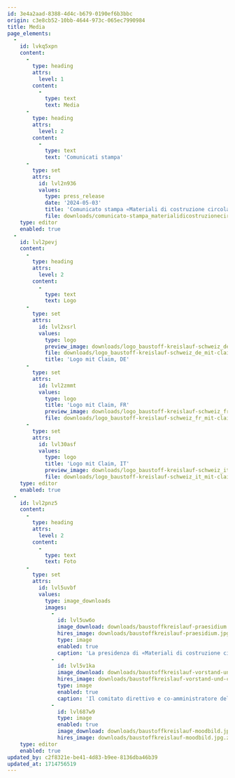 ```yaml
---
id: 3e4a2aad-8388-4d4c-b679-0190ef6b3bbc
origin: c3e8cb52-10bb-4644-973c-065ec7990984
title: Media
page_elements:
  -
    id: lvkq5xpn
    content:
      -
        type: heading
        attrs:
          level: 1
        content:
          -
            type: text
            text: Media
      -
        type: heading
        attrs:
          level: 2
        content:
          -
            type: text
            text: 'Comunicati stampa'
      -
        type: set
        attrs:
          id: lvl2n936
          values:
            type: press_release
            date: '2024-05-03'
            title: 'Comunicato stampa «Materiali di costruzione circolari Svizzera»'
            file: downloads/comunicato-stampa_materialidicostruzionecircolariavizzera_03052024.pdf
    type: editor
    enabled: true
  -
    id: lvl2pevj
    content:
      -
        type: heading
        attrs:
          level: 2
        content:
          -
            type: text
            text: Logo
      -
        type: set
        attrs:
          id: lvl2xsrl
          values:
            type: logo
            preview_image: downloads/logo_baustoff-kreislauf-schweiz_de_mit-claim_farbig_rgb.png
            file: downloads/logo_baustoff-kreislauf-schweiz_de_mit-claim_farbig_cmyk.eps.zip
            title: 'Logo mit Claim, DE'
      -
        type: set
        attrs:
          id: lvl2zmmt
          values:
            type: logo
            title: 'Logo mit Claim, FR'
            preview_image: downloads/logo_baustoff-kreislauf-schweiz_fr_mit-claim_farbig_rgb.png
            file: downloads/logo_baustoff-kreislauf-schweiz_fr_mit-claim_farbig_cmyk.eps.zip
      -
        type: set
        attrs:
          id: lvl30asf
          values:
            type: logo
            title: 'Logo mit Claim, IT'
            preview_image: downloads/logo_baustoff-kreislauf-schweiz_it_mit-claim_farbig_rgb.png
            file: downloads/logo_baustoff-kreislauf-schweiz_it_mit-claim_farbig_cmyk.eps.zip
    type: editor
    enabled: true
  -
    id: lvl2pnz5
    content:
      -
        type: heading
        attrs:
          level: 2
        content:
          -
            type: text
            text: Foto
      -
        type: set
        attrs:
          id: lvl5uvbf
          values:
            type: image_downloads
            images:
              -
                id: lvl5uw6o
                image_download: downloads/baustoffkreislauf-praesidium.jpg
                hires_image: downloads/baustoffkreislauf-praesidium.jpg.zip
                type: image
                enabled: true
                caption: 'La presidenza di «Materiali di costruzione circolari Svizzera».'
              -
                id: lvl5v1ka
                image_download: downloads/baustoffkreislauf-vorstand-und-co-geschaeftsfuehrer.jpg
                hires_image: downloads/baustoffkreislauf-vorstand-und-co-geschaeftsfuehrer.jpg.zip
                type: image
                enabled: true
                caption: 'Il comitato direttivo e co-amministratore delegato di «Materiali di costruzione circolari Svizzera».'
              -
                id: lvl687w9
                type: image
                enabled: true
                image_download: downloads/baustoffkreislauf-moodbild.jpg
                hires_image: downloads/baustoffkreislauf-moodbild.jpg.zip
    type: editor
    enabled: true
updated_by: c2f8321e-be41-4d83-b9ee-8136dba46b39
updated_at: 1714756519
---
```

